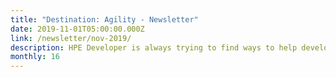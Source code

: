 ```yaml
---
title: "Destination: Agility - Newsletter"
date: 2019-11-01T05:00:00.000Z
link: /newsletter/nov-2019/
description: HPE Developer is always trying to find ways to help developers and IT Ops staff improve their processes, simplify operations, and make their businesses more agile. In this month’s newsletter, you’ll find articles and tutorials focused on new DevOps methodologies and how to put them to work for you.
monthly: 16
---
```

            